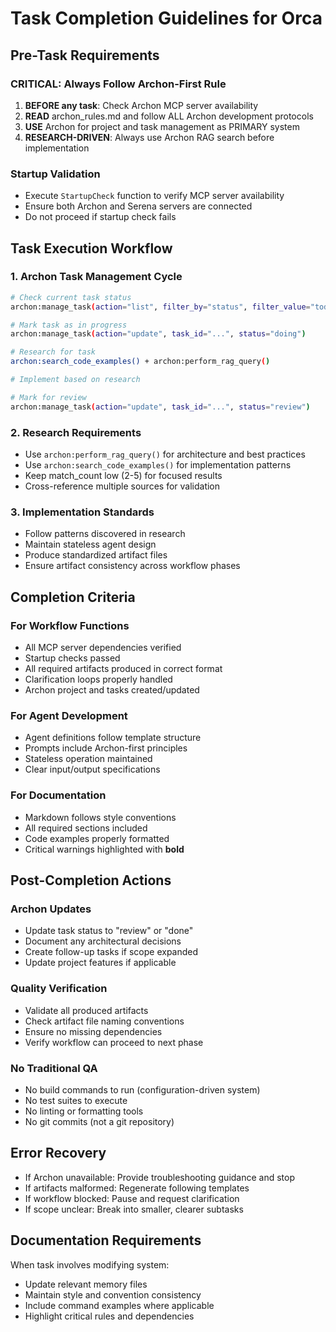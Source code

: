 # Task Completion Guidelines for Orca

## Pre-Task Requirements
### CRITICAL: Always Follow Archon-First Rule
1. **BEFORE any task**: Check Archon MCP server availability
2. **READ** archon_rules.md and follow ALL Archon development protocols  
3. **USE** Archon for project and task management as PRIMARY system
4. **RESEARCH-DRIVEN**: Always use Archon RAG search before implementation

### Startup Validation
- Execute `StartupCheck` function to verify MCP server availability
- Ensure both Archon and Serena servers are connected
- Do not proceed if startup check fails

## Task Execution Workflow

### 1. Archon Task Management Cycle
```bash
# Check current task status
archon:manage_task(action="list", filter_by="status", filter_value="todo")

# Mark task as in progress  
archon:manage_task(action="update", task_id="...", status="doing")

# Research for task
archon:search_code_examples() + archon:perform_rag_query()

# Implement based on research

# Mark for review
archon:manage_task(action="update", task_id="...", status="review")
```

### 2. Research Requirements
- Use `archon:perform_rag_query()` for architecture and best practices
- Use `archon:search_code_examples()` for implementation patterns
- Keep match_count low (2-5) for focused results
- Cross-reference multiple sources for validation

### 3. Implementation Standards
- Follow patterns discovered in research
- Maintain stateless agent design
- Produce standardized artifact files
- Ensure artifact consistency across workflow phases

## Completion Criteria

### For Workflow Functions
- All MCP server dependencies verified
- Startup checks passed
- All required artifacts produced in correct format
- Clarification loops properly handled
- Archon project and tasks created/updated

### For Agent Development
- Agent definitions follow template structure
- Prompts include Archon-first principles
- Stateless operation maintained
- Clear input/output specifications

### For Documentation
- Markdown follows style conventions
- All required sections included
- Code examples properly formatted
- Critical warnings highlighted with **bold**

## Post-Completion Actions

### Archon Updates
- Update task status to "review" or "done"
- Document any architectural decisions
- Create follow-up tasks if scope expanded
- Update project features if applicable

### Quality Verification
- Validate all produced artifacts
- Check artifact file naming conventions
- Ensure no missing dependencies
- Verify workflow can proceed to next phase

### No Traditional QA
- No build commands to run (configuration-driven system)
- No test suites to execute  
- No linting or formatting tools
- No git commits (not a git repository)

## Error Recovery
- If Archon unavailable: Provide troubleshooting guidance and stop
- If artifacts malformed: Regenerate following templates
- If workflow blocked: Pause and request clarification
- If scope unclear: Break into smaller, clearer subtasks

## Documentation Requirements
When task involves modifying system:
- Update relevant memory files
- Maintain style and convention consistency  
- Include command examples where applicable
- Highlight critical rules and dependencies